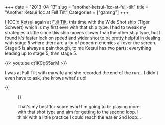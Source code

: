 +++
date = "2013-04-13"
slug = "another-ketsui-1cc-at-full-tilt"
title = "Another Ketsui 1cc at Full Tilt"
Categories = ["gaming"]
+++

I 1CC'd [Ketsui](http://en.wikipedia.org/wiki/Ketsui:_Kizuna_Jigoku_Tachi) again at [Full Tilt](http://www.yelp.com/biz/full-tilt-ice-cream-seattle-5), this time with the Wide Shot ship (Tiger Schwert) which is my first ever with that ship type. I had to tweak my strategies a little since this ship moves slower than the other ship type, but I found it's faster lock on speed and wider shot to be pretty helpful in dealing with stage 5 where there are a lot of popcorn enemies all over the screen. Stage 5 is always a pain though, to me Ketsui has two parts: everything leading up to stage 5, then stage 5.

{{< youtube qt1KCq65snM  >}}

I was at Full Tilt with my wife and she recorded the end of the run... I didn't even have to ask, she knows what's up!

{{<figure src="/images/IMG_0851.jpg" caption="'Final score: 88,755,366'">}}

That's my best 1cc score evar! I'm going to be playing more with that shot type and aim for getting to the second loop. I think with a little practice I could reach the easier 2nd loop...
